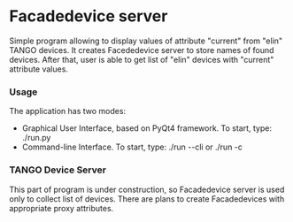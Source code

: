 Facadedevice server
==============

Simple program allowing to display values of attribute "current" from "elin" TANGO devices. 
It creates Facededevice server to store names of found devices. After that, user is able to 
get list of "elin" devices with "current" attribute values. 

### Usage 
The application has two modes:

  - Graphical User Interface, based on PyQt4 framework. To start, type: ./run.py
  - Command-line Interface. To start, type: ./run --cli or ./run -c

### TANGO Device Server
This part of program is under construction, so Facadedevice server is used only to 
collect list of devices. There are plans to create Facadedevices with appropriate
proxy attributes. 
